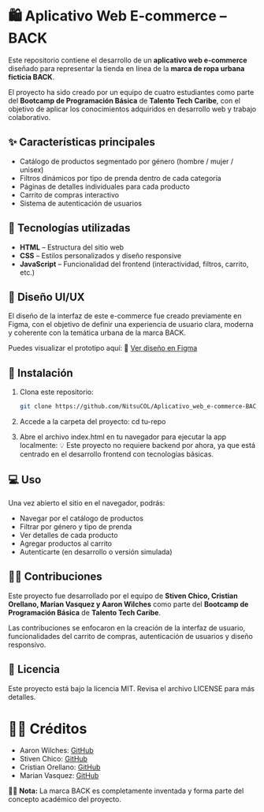 # 🛍️ Aplicativo Web E-commerce – BACK

Este repositorio contiene el desarrollo de un **aplicativo web e-commerce** diseñado para representar la tienda en línea de la **marca de ropa urbana ficticia BACK**.

El proyecto ha sido creado por un equipo de cuatro estudiantes como parte del **Bootcamp de Programación Básica** de **Talento Tech Caribe**, con el objetivo de aplicar los conocimientos adquiridos en desarrollo web y trabajo colaborativo.

## ✨ Características principales

- Catálogo de productos segmentado por género (hombre / mujer / unisex)
- Filtros dinámicos por tipo de prenda dentro de cada categoría
- Páginas de detalles individuales para cada producto
- Carrito de compras interactivo
- Sistema de autenticación de usuarios

## 🧰 Tecnologías utilizadas

- **HTML** – Estructura del sitio web
- **CSS** – Estilos personalizados y diseño responsive
- **JavaScript** – Funcionalidad del frontend (interactividad, filtros, carrito, etc.)

## 🎨 Diseño UI/UX

El diseño de la interfaz de este e-commerce fue creado previamente en Figma, con el objetivo de definir una experiencia de usuario clara, moderna y coherente con la temática urbana de la marca BACK.

Puedes visualizar el prototipo aquí:
🔗 [Ver diseño en Figma](https://www.figma.com/design/oXNTpF6y8gj2NQaTQhqJHG/Web-Ecommerce?t=UO8CuDICAKcaMgHU-1)

## 🚀 Instalación

1. Clona este repositorio:
   ```bash
   git clone https://github.com/NitsuCOL/Aplicativo_web_e-commerce-BACK.git

2. Accede a la carpeta del proyecto:
cd tu-repo

3. Abre el archivo index.html en tu navegador para ejecutar la app localmente:
💡 Este proyecto no requiere backend por ahora, ya que está centrado en el desarrollo frontend con tecnologías básicas.

## 💻 Uso

Una vez abierto el sitio en el navegador, podrás:

- Navegar por el catálogo de productos
- Filtrar por género y tipo de prenda
- Ver detalles de cada producto
- Agregar productos al carrito
- Autenticarte (en desarrollo o versión simulada)

## 🧑‍💻 Contribuciones

Este proyecto fue desarrollado por el equipo de **Stiven Chico, Cristian Orellano, Marian Vasquez y Aaron Wilches** como parte del **Bootcamp de Programación Básica** de **Talento Tech Caribe**.

Las contribuciones se enfocaron en la creación de la interfaz de usuario, funcionalidades del carrito de compras, autenticación de usuarios y diseño responsivo. 

## 📄 Licencia

Este proyecto está bajo la licencia MIT. Revisa el archivo LICENSE para más detalles.

# 👨‍🎨 Créditos

- Aaron Wilches: [GitHub](https://github.com/NitsuCOL)
- Stiven Chico: [GitHub](https://github.com/Cristian07-04)
- Cristian Orellano: [GitHub](https://github.com/Cristian07-04)
- Marian Vasquez: [GitHub](https://github.com/mcvasquezsar)

🧑‍🎓 **Nota:** La marca BACK es completamente inventada y forma parte del concepto académico del proyecto.
